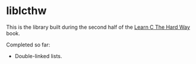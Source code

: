 liblcthw
========

This is the library built during the second half of the [Learn C The Hard Way][] book.

[Learn C The Hard Way]: http://c.learncodethehardway.org

Completed so far:
 - Double-linked lists.
